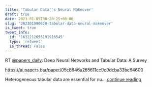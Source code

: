 ```yaml
---
title: 'Tabular Data''s Neural Makeover'
draft: true
date: 2023-01-09T06:20:25+00:00
slug: '202301090620-tabular-data-neural-makeover'
is_tweet: true
tweet_info:
  id: '1612212655191916545'
  type: 'retweet'
  is_thread: False
---
```




RT [@papers_daily](https://x.com/papers_daily): Deep Neural Networks and Tabular Data: A Survey

<https://ai.papers.bar/paper/05c8646a265611ec9e9dcba33be64600>

Heterogeneous tabular data are essential for nu… [continue reading](https://x.com/sytelus/status/1612212655191916545)
